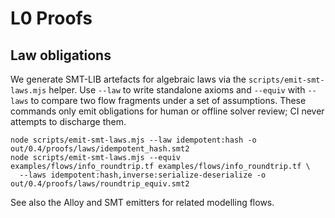 # L0 Proofs

## Law obligations

We generate SMT-LIB artefacts for algebraic laws via the `scripts/emit-smt-laws.mjs` helper.
Use `--law` to write standalone axioms and `--equiv` with `--laws` to compare two
flow fragments under a set of assumptions. These commands only emit obligations for
human or offline solver review; CI never attempts to discharge them.

```
node scripts/emit-smt-laws.mjs --law idempotent:hash -o out/0.4/proofs/laws/idempotent_hash.smt2
node scripts/emit-smt-laws.mjs --equiv examples/flows/info_roundtrip.tf examples/flows/info_roundtrip.tf \
  --laws idempotent:hash,inverse:serialize-deserialize -o out/0.4/proofs/laws/roundtrip_equiv.smt2
```

See also the Alloy and SMT emitters for related modelling flows.
